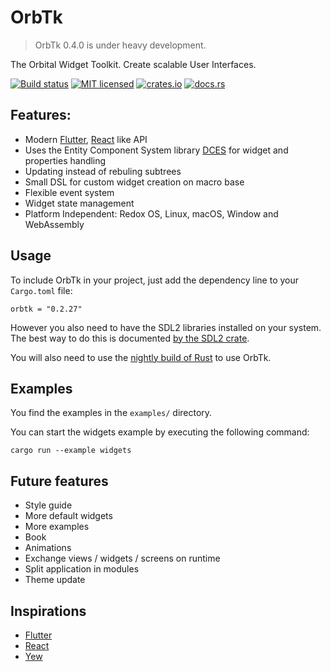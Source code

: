 # OrbTk

> OrbTk 0.4.0 is under heavy development.

The Orbital Widget Toolkit. Create scalable User Interfaces.

[![Build status](https://gitlab.com/orbtk/orbtk/badges/master/build.svg)](https://gitlab.com/orbtk/orbtk/pipelines)
[![MIT licensed](https://img.shields.io/badge/license-MIT-blue.svg)](./LICENSE)
[![crates.io](https://img.shields.io/badge/crates.io-v0.2.27-orange.svg)](https://crates.io/crates/orbtk)
[![docs.rs](https://docs.rs/orbtk/badge.svg)](https://docs.rs/orbtk)

## Features:

* Modern [Flutter](https://flutter.io/), [React](https://reactjs.org/) like API
* Uses the Entity Component System library [DCES](https://gitlab.com/orbtk/dces-rust) for widget and properties handling
* Updating instead of rebuling subtrees
* Small DSL for custom widget creation on macro base
* Flexible event system
* Widget state management
* Platform Independent: Redox OS, Linux, macOS, Window and WebAssembly

## Usage

To include OrbTk in your project, just add the dependency
line to your `Cargo.toml` file:

```text
orbtk = "0.2.27"
```

However you also need to have the SDL2 libraries installed on your
system.  The best way to do this is documented [by the SDL2
crate](https://github.com/AngryLawyer/rust-sdl2#user-content-requirements).

You will also need to use the [nightly build of Rust](https://github.com/rust-lang-nursery/rustup.rs/blob/master/README.md#working-with-nightly-rust) to use OrbTk. 

## Examples

You find the examples in the `examples/` directory.

You can start the widgets example by executing the following command:

```text
cargo run --example widgets
```

## Future features

* Style guide
* More default widgets
* More examples
* Book
* Animations
* Exchange views / widgets / screens on runtime
* Split application in modules
* Theme update

## Inspirations

* [Flutter](https://flutter.io/)
* [React](https://reactjs.org/)
* [Yew](https://github.com/DenisKolodin/yew)

